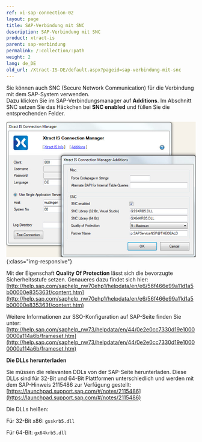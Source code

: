 ```yaml
---
ref: xi-sap-connection-02
layout: page
title: SAP-Verbindung mit SNC
description: SAP-Verbindung mit SNC
product: xtract-is
parent: sap-verbindung
permalink: /:collection/:path
weight: 2
lang: de_DE
old_url: /Xtract-IS-DE/default.aspx?pageid=sap-verbindung-mit-snc
---
```


Sie können auch SNC (Secure Network Communication) für die Verbindung mit dem SAP-System verwenden.<br>
Dazu klicken Sie im SAP-Verbindungsmanager auf **Additions**. Im Abschnitt SNC setzen Sie das Häckchen bei **SNC enabled** und füllen Sie die entsprechenden Felder.

![SNC](/img/content/SNC.jpg){:class="img-responsive"}

Mit der Eigenschaft **Quality Of Protection** lässt sich die bevorzugte Sicherheitsstufe setzen. Genaueres dazu findet sich hier: [http://help.sap.com/saphelp_nw70ehp1/helpdata/en/e6/56f466e99a11d1a5b00000e835363f/content.htm](http://help.sap.com/saphelp_nw70ehp1/helpdata/en/e6/56f466e99a11d1a5b00000e835363f/content.htm)

Weitere Informationen zur SSO-Konfiguration auf SAP-Seite finden Sie unter: <br>
[http://help.sap.com/saphelp_nw73/helpdata/en/44/0e2e0cc7330d19e10000000a114a6b/frameset.htm](http://help.sap.com/saphelp_nw73/helpdata/en/44/0e2e0cc7330d19e10000000a114a6b/frameset.htm)


**Die DLLs herunterladen**

Sie müssen die relevanten DDLs von der SAP-Seite herunterladen. Diese DLLs sind für 32-Bit und 64-Bit Plattformen unterschiedlich und werden mit dem SAP-Hinweis 2115486 zur Verfügung gestellt:<br> 
[https://launchpad.support.sap.com/#/notes/2115486](https://launchpad.support.sap.com/#/notes/2115486) 

Die DLLs heißen: 

Für 32-Bit x86: `gsskrb5.dll`

Für 64-Bit: `gx64krb5.dll`

 
